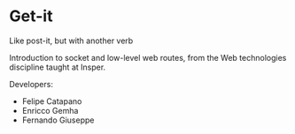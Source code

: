 # Get-it
Like post-it, but with another verb

Introduction to socket and low-level web routes, from the Web technologies discipline taught at Insper.

Developers: 
- Felipe Catapano
- Enricco Gemha
- Fernando Giuseppe
